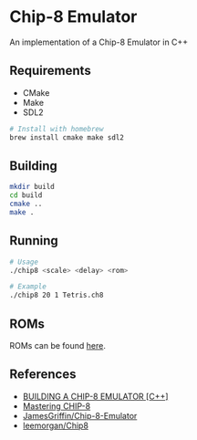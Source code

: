 # Chip-8 Emulator

An implementation of a Chip-8 Emulator in C++

## Requirements

- CMake
- Make
- SDL2

```bash
# Install with homebrew
brew install cmake make sdl2
```

## Building

```bash
mkdir build
cd build
cmake ..
make .
```

## Running

```bash
# Usage
./chip8 <scale> <delay> <rom>

# Example
./chip8 20 1 Tetris.ch8
```

## ROMs

ROMs can be found [here](https://github.com/kripod/chip8-roms).

## References

- [BUILDING A CHIP-8 EMULATOR [C++]](https://austinmorlan.com/posts/chip8_emulator/)
- [Mastering CHIP-8](https://github.com/mattmikolay/chip-8/wiki/Mastering-CHIP%E2%80%908)
- [JamesGriffin/Chip-8-Emulator](https://github.com/JamesGriffin/CHIP-8-Emulator)
- [leemorgan/Chip8](https://github.com/leemorgan/Chip8)